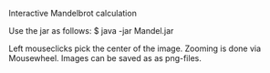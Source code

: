 Interactive Mandelbrot calculation

Use the jar as follows:
$ java -jar Mandel.jar

Left mouseclicks pick the center of the image. Zooming is done via Mousewheel. Images can be saved as as png-files. 